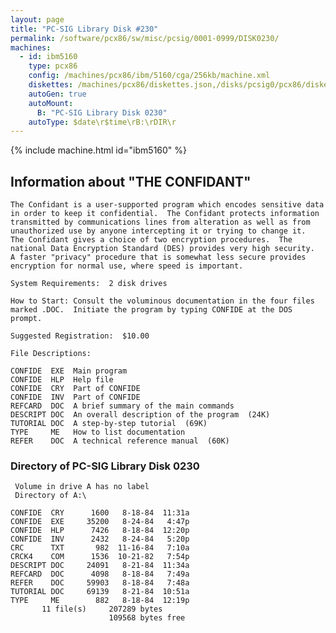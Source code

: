 ```yaml
---
layout: page
title: "PC-SIG Library Disk #230"
permalink: /software/pcx86/sw/misc/pcsig/0001-0999/DISK0230/
machines:
  - id: ibm5160
    type: pcx86
    config: /machines/pcx86/ibm/5160/cga/256kb/machine.xml
    diskettes: /machines/pcx86/diskettes.json,/disks/pcsig0/pcx86/diskettes.json
    autoGen: true
    autoMount:
      B: "PC-SIG Library Disk 0230"
    autoType: $date\r$time\rB:\rDIR\r
---
```


{% include machine.html id="ibm5160" %}

## Information about "THE CONFIDANT"

    The Confidant is a user-supported program which encodes sensitive data
    in order to keep it confidential.  The Confidant protects information
    transmitted by communications lines from alteration as well as from
    unauthorized use by anyone intercepting it or trying to change it.
    The Confidant gives a choice of two encryption procedures.  The
    national Data Encryption Standard (DES) provides very high security.
    A faster "privacy" procedure that is somewhat less secure provides
    encryption for normal use, where speed is important.
    
    System Requirements:  2 disk drives
    
    How to Start: Consult the voluminous documentation in the four files
    marked .DOC.  Initiate the program by typing CONFIDE at the DOS prompt.
    
    Suggested Registration:  $10.00
    
    File Descriptions:
    
    CONFIDE  EXE  Main program
    CONFIDE  HLP  Help file
    CONFIDE  CRY  Part of CONFIDE
    CONFIDE  INV  Part of CONFIDE
    REFCARD  DOC  A brief summary of the main commands
    DESCRIPT DOC  An overall description of the program  (24K)
    TUTORIAL DOC  A step-by-step tutorial  (69K)
    TYPE     ME   How to list documentation
    REFER    DOC  A technical reference manual  (60K)

### Directory of PC-SIG Library Disk 0230

     Volume in drive A has no label
     Directory of A:\

    CONFIDE  CRY      1600   8-18-84  11:31a
    CONFIDE  EXE     35200   8-24-84   4:47p
    CONFIDE  HLP      7426   8-18-84  12:20p
    CONFIDE  INV      2432   8-24-84   5:20p
    CRC      TXT       982  11-16-84   7:10a
    CRCK4    COM      1536  10-21-82   7:54p
    DESCRIPT DOC     24091   8-21-84  11:34a
    REFCARD  DOC      4098   8-18-84   7:49a
    REFER    DOC     59903   8-18-84   7:48a
    TUTORIAL DOC     69139   8-21-84  10:51a
    TYPE     ME        882   8-18-84  12:19p
           11 file(s)     207289 bytes
                          109568 bytes free
